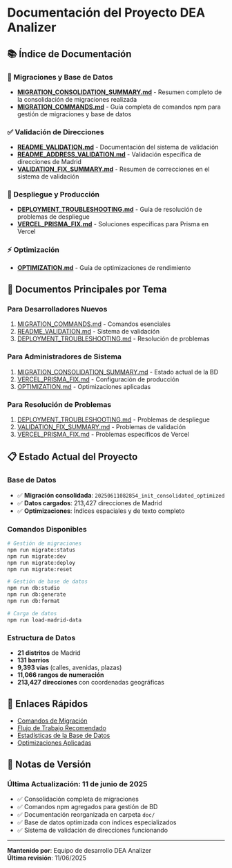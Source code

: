 # Documentación del Proyecto DEA Analizer

## 📚 Índice de Documentación

### 🔧 Migraciones y Base de Datos
- **[MIGRATION_CONSOLIDATION_SUMMARY.md](./MIGRATION_CONSOLIDATION_SUMMARY.md)** - Resumen completo de la consolidación de migraciones realizada
- **[MIGRATION_COMMANDS.md](./MIGRATION_COMMANDS.md)** - Guía completa de comandos npm para gestión de migraciones y base de datos

### ✅ Validación de Direcciones
- **[README_VALIDATION.md](./README_VALIDATION.md)** - Documentación del sistema de validación
- **[README_ADDRESS_VALIDATION.md](./README_ADDRESS_VALIDATION.md)** - Validación específica de direcciones de Madrid
- **[VALIDATION_FIX_SUMMARY.md](./VALIDATION_FIX_SUMMARY.md)** - Resumen de correcciones en el sistema de validación

### 🚀 Despliegue y Producción
- **[DEPLOYMENT_TROUBLESHOOTING.md](./DEPLOYMENT_TROUBLESHOOTING.md)** - Guía de resolución de problemas de despliegue
- **[VERCEL_PRISMA_FIX.md](./VERCEL_PRISMA_FIX.md)** - Soluciones específicas para Prisma en Vercel

### ⚡ Optimización
- **[OPTIMIZATION.md](./OPTIMIZATION.md)** - Guía de optimizaciones de rendimiento

## 🎯 Documentos Principales por Tema

### Para Desarrolladores Nuevos
1. [MIGRATION_COMMANDS.md](./MIGRATION_COMMANDS.md) - Comandos esenciales
2. [README_VALIDATION.md](./README_VALIDATION.md) - Sistema de validación
3. [DEPLOYMENT_TROUBLESHOOTING.md](./DEPLOYMENT_TROUBLESHOOTING.md) - Resolución de problemas

### Para Administradores de Sistema
1. [MIGRATION_CONSOLIDATION_SUMMARY.md](./MIGRATION_CONSOLIDATION_SUMMARY.md) - Estado actual de la BD
2. [VERCEL_PRISMA_FIX.md](./VERCEL_PRISMA_FIX.md) - Configuración de producción
3. [OPTIMIZATION.md](./OPTIMIZATION.md) - Optimizaciones aplicadas

### Para Resolución de Problemas
1. [DEPLOYMENT_TROUBLESHOOTING.md](./DEPLOYMENT_TROUBLESHOOTING.md) - Problemas de despliegue
2. [VALIDATION_FIX_SUMMARY.md](./VALIDATION_FIX_SUMMARY.md) - Problemas de validación
3. [VERCEL_PRISMA_FIX.md](./VERCEL_PRISMA_FIX.md) - Problemas específicos de Vercel

## 📋 Estado Actual del Proyecto

### Base de Datos
- ✅ **Migración consolidada**: `20250611082854_init_consolidated_optimized`
- ✅ **Datos cargados**: 213,427 direcciones de Madrid
- ✅ **Optimizaciones**: Índices espaciales y de texto completo

### Comandos Disponibles
```bash
# Gestión de migraciones
npm run migrate:status
npm run migrate:dev
npm run migrate:deploy
npm run migrate:reset

# Gestión de base de datos
npm run db:studio
npm run db:generate
npm run db:format

# Carga de datos
npm run load-madrid-data
```

### Estructura de Datos
- **21 distritos** de Madrid
- **131 barrios**
- **9,393 vías** (calles, avenidas, plazas)
- **11,066 rangos de numeración**
- **213,427 direcciones** con coordenadas geográficas

## 🔗 Enlaces Rápidos

- [Comandos de Migración](./MIGRATION_COMMANDS.md#comandos-de-migración)
- [Flujo de Trabajo Recomendado](./MIGRATION_COMMANDS.md#flujo-de-trabajo-recomendado)
- [Estadísticas de la Base de Datos](./MIGRATION_CONSOLIDATION_SUMMARY.md#estadísticas-de-carga)
- [Optimizaciones Aplicadas](./MIGRATION_CONSOLIDATION_SUMMARY.md#optimizaciones-incluidas)

## 📝 Notas de Versión

### Última Actualización: 11 de junio de 2025
- ✅ Consolidación completa de migraciones
- ✅ Comandos npm agregados para gestión de BD
- ✅ Documentación reorganizada en carpeta `doc/`
- ✅ Base de datos optimizada con índices especializados
- ✅ Sistema de validación de direcciones funcionando

---

**Mantenido por**: Equipo de desarrollo DEA Analizer  
**Última revisión**: 11/06/2025
